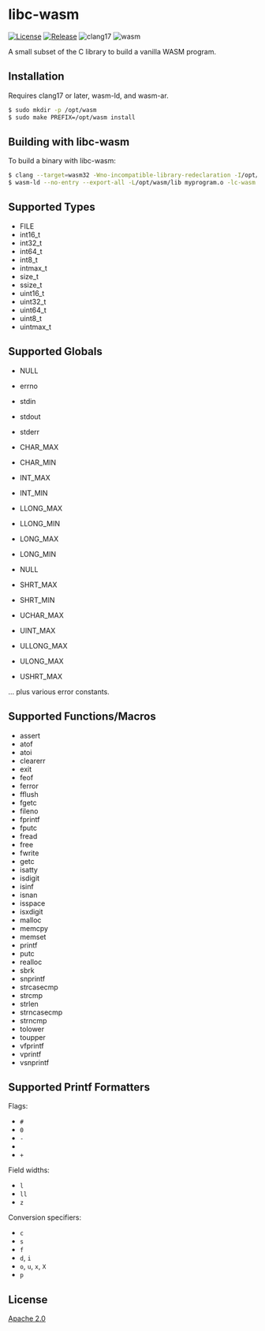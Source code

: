 # libc-wasm
[![License](https://img.shields.io/badge/License-Apache%202.0-blue.svg)](LICENSE)
[![Release](https://img.shields.io/github/v/release/markuskimius/libc-wasm?include_prereleases&label=Pre-release)](https://github.com/markuskimius/libc-wasm/releases)
![clang17](https://img.shields.io/badge/clang-17-blue.svg)
![wasm](https://img.shields.io/badge/wasm-blue.svg)

A small subset of the C library to build a vanilla WASM program.


## Installation

Requires clang17 or later, wasm-ld, and wasm-ar.

```bash
$ sudo mkdir -p /opt/wasm
$ sudo make PREFIX=/opt/wasm install
```


## Building with libc-wasm

To build a binary with libc-wasm:

```bash
$ clang --target=wasm32 -Wno-incompatible-library-redeclaration -I/opt/wasm/include -nostdlib -c myprogram.c
$ wasm-ld --no-entry --export-all -L/opt/wasm/lib myprogram.o -lc-wasm -o myprogram.wasm
```


## Supported Types

* FILE
* int16\_t
* int32\_t
* int64\_t
* int8\_t
* intmax\_t
* size\_t
* ssize\_t
* uint16\_t
* uint32\_t
* uint64\_t
* uint8\_t
* uintmax\_t


## Supported Globals

* NULL
* errno
* stdin
* stdout
* stderr

* CHAR\_MAX
* CHAR\_MIN
* INT\_MAX
* INT\_MIN
* LLONG\_MAX
* LLONG\_MIN
* LONG\_MAX
* LONG\_MIN
* NULL
* SHRT\_MAX
* SHRT\_MIN
* UCHAR\_MAX
* UINT\_MAX
* ULLONG\_MAX
* ULONG\_MAX
* USHRT\_MAX

... plus various error constants.


## Supported Functions/Macros

* assert
* atof
* atoi
* clearerr
* exit
* feof
* ferror
* fflush
* fgetc
* fileno
* fprintf
* fputc
* fread
* free
* fwrite
* getc
* isatty
* isdigit
* isinf
* isnan
* isspace
* isxdigit
* malloc
* memcpy
* memset
* printf
* putc
* realloc
* sbrk
* snprintf
* strcasecmp
* strcmp
* strlen
* strncasecmp
* strncmp
* tolower
* toupper
* vfprintf
* vprintf
* vsnprintf


## Supported Printf Formatters

Flags:

* `#`
* `0`
* `-`
* ` `
* `+`

Field widths:

* `l`
* `ll`
* `z`

Conversion specifiers:

* `c`
* `s`
* `f`
* `d`, `i`
* `o`, `u`, `x`, `X`
* `p`


## License

[Apache 2.0](LICENSE)
